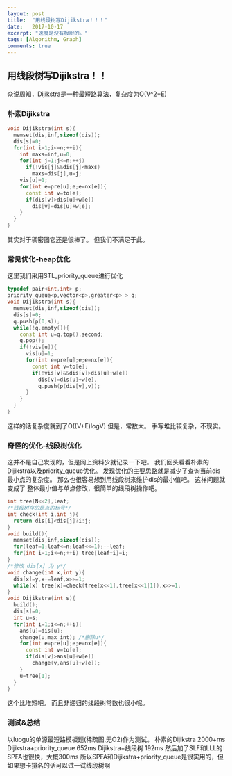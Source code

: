 ```yaml
---
layout: post
title:  "用线段树写Dijikstra！！！"
date:   2017-10-17
excerpt: "速度是没有极限的。"
tags: [Algorithm, Graph]
comments: true
---
```

## 用线段树写Dijikstra！！
众说周知，Dijikstra是一种最短路算法，复杂度为O(V^2+E)
### 朴素Dijikstra
```cpp
void Dijikstra(int s){
  memset(dis,inf,sizeof(dis));
  dis[s]=0;
  for(int i=1;i<=n;++i){
    int maxs=inf,u=0;
    for(int j=1;j<=n;++j)
      if(!vis[j]&&dis[j]<maxs)
        maxs=dis[j],u=j;
    vis[u]=1;
    for(int e=pre[u];e;e=nx[e]){
      const int v=to[e];
      if(dis[v]>dis[u]+w[e])
        dis[v]=dis[u]+w[e];
    }
  }
}
```
其实对于稠密图它还是很棒了。
但我们不满足于此。
### 常见优化-heap优化
这里我们采用STL_priority_queue进行优化
```cpp
typedef pair<int,int> p;
priority_queue<p,vector<p>,greater<p> > q;
void Dijikstra(int s){
  memset(dis,inf,sizeof(dis));
  dis[s]=0;
  q.push(p(0,s));
  while(!q.empty()){
    const int u=q.top().second;
    q.pop();
    if(!vis[u]){
      vis[u]=1;
      for(int e=pre[u];e;e=nx[e]){
        const int v=to[e];
        if(!vis[v]&&dis[v]>dis[u]+w[e])
          dis[v]=dis[u]+w[e],
          q.push(p(dis[v],v));
      }
    }
  }
}
```
这样的话复杂度就到了O((V+E)logV)
但是，常数大。
手写堆比较复杂，不现实。
### 奇怪的优化-线段树优化
这并不是自己发现的，但是网上资料少就记录一下吧。
我们回头看看朴素的Dijikstra以及priority_queue优化。
发现优化的主要思路就是减少了查询当前dis最小点的复杂度。
那么也很容易想到用线段树来维护dis的最小值吧。
这样问题就变成了 整体最小值与单点修改，很简单的线段树操作吧。
```cpp
int tree[N<<2],leaf;
/*线段树存的是点的标号*/
int check(int i,int j){
  return dis[i]<dis[j]?i:j;
}
void build(){
  memset(dis,inf,sizeof(dis));
  for(leaf=1;leaf<=n;leaf<<=1);--leaf;
  for(int i=1;i<=n;++i) tree[leaf+i]=i;
}
/*修改 dis[x] 为 y*/
void change(int x,int y){
  dis[x]=y,x+=leaf,x>>=1;
  while(x) tree[x]=check(tree[x<<1],tree[x<<1|1]),x>>=1;
}
void Dijikstra(int s){
  build();
  dis[s]=0;
  int u=s;
  for(int i=1;i<=n;++i){
    ans[u]=dis[u];
    change(u,max_int); /*删除u*/
    for(int e=pre[u];e;e=nx[e]){
      const int v=to[e];
      if(dis[v]>ans[u]+w[e])
        change(v,ans[u]+w[e]);
    }
    u=tree[1];
  }
}
```
这个比堆短吧。
而且非递归的线段树常数也很小呢。
### 测试&总结
以luogu的单源最短路模板题(稀疏图,无O2)作为测试。
朴素的Dijikstra 2000+ms
Dijikstra+priority_queue 652ms
Dijikstra+线段树 192ms
然后加了SLF和LLL的SPFA也很快，大概300ms
所以SPFA和Dijikstra+priority_queue是很实用的，但如果想卡排名的话可以试一试线段树啊
